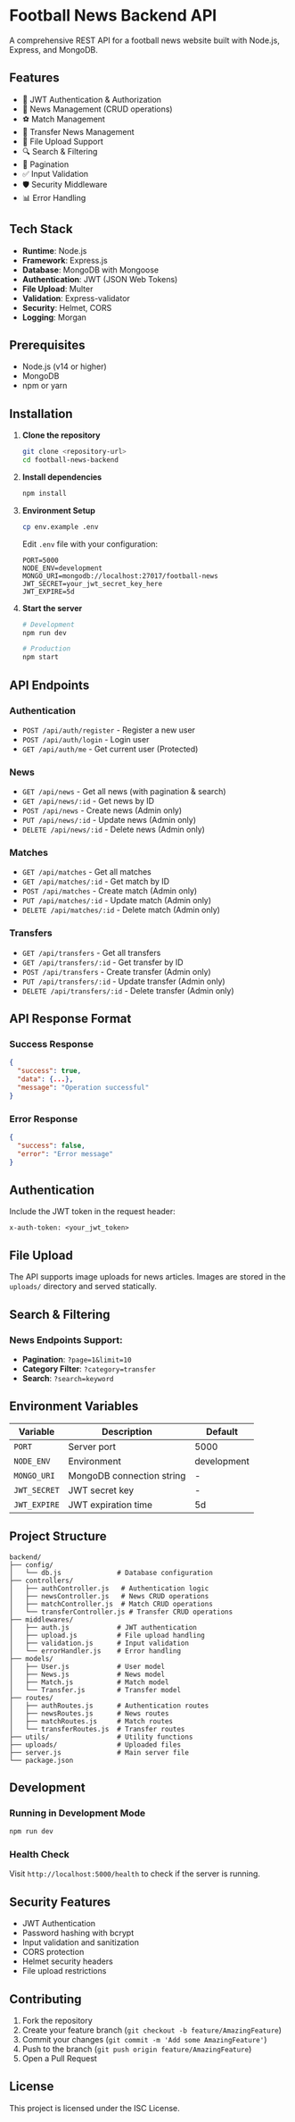 # Football News Backend API

A comprehensive REST API for a football news website built with Node.js, Express, and MongoDB.

## Features

- 🔐 JWT Authentication & Authorization
- 📰 News Management (CRUD operations)
- ⚽ Match Management
- 🔄 Transfer News Management
- 📁 File Upload Support
- 🔍 Search & Filtering
- 📄 Pagination
- ✅ Input Validation
- 🛡️ Security Middleware
- 📊 Error Handling

## Tech Stack

- **Runtime**: Node.js
- **Framework**: Express.js
- **Database**: MongoDB with Mongoose
- **Authentication**: JWT (JSON Web Tokens)
- **File Upload**: Multer
- **Validation**: Express-validator
- **Security**: Helmet, CORS
- **Logging**: Morgan

## Prerequisites

- Node.js (v14 or higher)
- MongoDB
- npm or yarn

## Installation

1. **Clone the repository**
   ```bash
   git clone <repository-url>
   cd football-news-backend
   ```

2. **Install dependencies**
   ```bash
   npm install
   ```

3. **Environment Setup**
   ```bash
   cp env.example .env
   ```
   
   Edit `.env` file with your configuration:
   ```env
   PORT=5000
   NODE_ENV=development
   MONGO_URI=mongodb://localhost:27017/football-news
   JWT_SECRET=your_jwt_secret_key_here
   JWT_EXPIRE=5d
   ```

4. **Start the server**
   ```bash
   # Development
   npm run dev
   
   # Production
   npm start
   ```

## API Endpoints

### Authentication
- `POST /api/auth/register` - Register a new user
- `POST /api/auth/login` - Login user
- `GET /api/auth/me` - Get current user (Protected)

### News
- `GET /api/news` - Get all news (with pagination & search)
- `GET /api/news/:id` - Get news by ID
- `POST /api/news` - Create news (Admin only)
- `PUT /api/news/:id` - Update news (Admin only)
- `DELETE /api/news/:id` - Delete news (Admin only)

### Matches
- `GET /api/matches` - Get all matches
- `GET /api/matches/:id` - Get match by ID
- `POST /api/matches` - Create match (Admin only)
- `PUT /api/matches/:id` - Update match (Admin only)
- `DELETE /api/matches/:id` - Delete match (Admin only)

### Transfers
- `GET /api/transfers` - Get all transfers
- `GET /api/transfers/:id` - Get transfer by ID
- `POST /api/transfers` - Create transfer (Admin only)
- `PUT /api/transfers/:id` - Update transfer (Admin only)
- `DELETE /api/transfers/:id` - Delete transfer (Admin only)

## API Response Format

### Success Response
```json
{
  "success": true,
  "data": {...},
  "message": "Operation successful"
}
```

### Error Response
```json
{
  "success": false,
  "error": "Error message"
}
```

## Authentication

Include the JWT token in the request header:
```
x-auth-token: <your_jwt_token>
```

## File Upload

The API supports image uploads for news articles. Images are stored in the `uploads/` directory and served statically.

## Search & Filtering

### News Endpoints Support:
- **Pagination**: `?page=1&limit=10`
- **Category Filter**: `?category=transfer`
- **Search**: `?search=keyword`

## Environment Variables

| Variable | Description | Default |
|----------|-------------|---------|
| `PORT` | Server port | 5000 |
| `NODE_ENV` | Environment | development |
| `MONGO_URI` | MongoDB connection string | - |
| `JWT_SECRET` | JWT secret key | - |
| `JWT_EXPIRE` | JWT expiration time | 5d |

## Project Structure

```
backend/
├── config/
│   └── db.js              # Database configuration
├── controllers/
│   ├── authController.js   # Authentication logic
│   ├── newsController.js   # News CRUD operations
│   ├── matchController.js  # Match CRUD operations
│   └── transferController.js # Transfer CRUD operations
├── middlewares/
│   ├── auth.js            # JWT authentication
│   ├── upload.js          # File upload handling
│   ├── validation.js      # Input validation
│   └── errorHandler.js    # Error handling
├── models/
│   ├── User.js            # User model
│   ├── News.js            # News model
│   ├── Match.js           # Match model
│   └── Transfer.js        # Transfer model
├── routes/
│   ├── authRoutes.js      # Authentication routes
│   ├── newsRoutes.js      # News routes
│   ├── matchRoutes.js     # Match routes
│   └── transferRoutes.js  # Transfer routes
├── utils/                 # Utility functions
├── uploads/               # Uploaded files
├── server.js              # Main server file
└── package.json
```

## Development

### Running in Development Mode
```bash
npm run dev
```

### Health Check
Visit `http://localhost:5000/health` to check if the server is running.

## Security Features

- JWT Authentication
- Password hashing with bcrypt
- Input validation and sanitization
- CORS protection
- Helmet security headers
- File upload restrictions

## Contributing

1. Fork the repository
2. Create your feature branch (`git checkout -b feature/AmazingFeature`)
3. Commit your changes (`git commit -m 'Add some AmazingFeature'`)
4. Push to the branch (`git push origin feature/AmazingFeature`)
5. Open a Pull Request

## License

This project is licensed under the ISC License.
